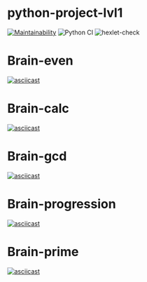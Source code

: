 # python-project-lvl1
[![Maintainability](https://api.codeclimate.com/v1/badges/a99a88d28ad37a79dbf6/maintainability)](https://codeclimate.com/github/codeclimate/codeclimate/maintainability) 
![Python CI](https://github.com/belousovsergey56/python-project-lvl1/workflows/Python%20CI/badge.svg?branch=master)
![hexlet-check](https://github.com/belousovsergey56/python-project-lvl1/workflows/hexlet-check/badge.svg)  

# Brain-even
[![asciicast](https://asciinema.org/a/Mu49yyUkvNPcWpAS9rNTOGIn5.png)](https://asciinema.org/a/Mu49yyUkvNPcWpAS9rNTOGIn5)  

# Brain-calc
[![asciicast](https://asciinema.org/a/390931.png)](https://asciinema.org/a/390931)

# Brain-gcd
[![asciicast](https://asciinema.org/a/390998.png)](https://asciinema.org/a/390998)

# Brain-progression
[![asciicast](https://asciinema.org/a/391698.png)](https://asciinema.org/a/391698)

# Brain-prime
[![asciicast](https://asciinema.org/a/391989.png)](https://asciinema.org/a/391989)
